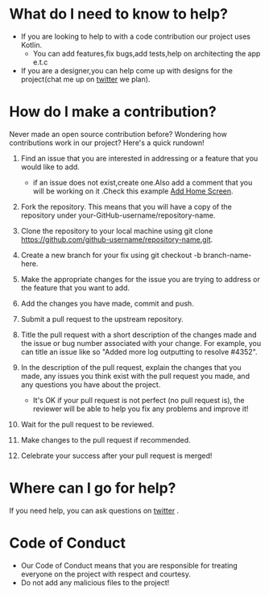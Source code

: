 # What do I need to know to help?

- If you are looking to help to with a code contribution our project uses Kotlin. 
   - You can add features,fix bugs,add tests,help on architecting the app e.t.c
- If you are a designer,you can help come up with designs for the project(chat me up on [twitter](https://twitter.com/_kibetheophilus) we plan).

# How do I make a contribution?

Never made an open source contribution before? Wondering how contributions work in our project? Here's a quick rundown!

1. Find an issue that you are interested in addressing or a feature that you would like to add.
   - if an issue does not exist,create one.Also add a comment that you will be working on it .Check this example [Add Home Screen](https://github.com/kibettheophilus/DevStories-Africa/issues/3).
    
2. Fork the repository. This means that you will have a copy of the repository under your-GitHub-username/repository-name.
3. Clone the repository to your local machine using git clone https://github.com/github-username/repository-name.git.
4. Create a new branch for your fix using git checkout -b branch-name-here.
5. Make the appropriate changes for the issue you are trying to address or the feature that you want to add.
6. Add the changes you have made, commit and push.
7. Submit a pull request to the upstream repository.
8. Title the pull request with a short description of the changes made and the issue or bug number associated with your change. For example, you can title an issue like so "Added more log outputting to resolve #4352".
9. In the description of the pull request, explain the changes that you made, any issues you think exist with the pull request you made, and any questions you have about the project.
     - It's OK if your pull request is not perfect (no pull request is), the reviewer will be able to help you fix any problems and improve it!
10. Wait for the pull request to be reviewed.
11. Make changes to the pull request if recommended.
12. Celebrate your success after your pull request is merged!

# Where can I go for help?

If you need help, you can ask questions on [twitter](https://twitter.com/_kibetheophilus) .

# Code of Conduct

 - Our Code of Conduct means that you are responsible for treating everyone on the project with respect and courtesy.
 - Do not add any malicious files to the project!
